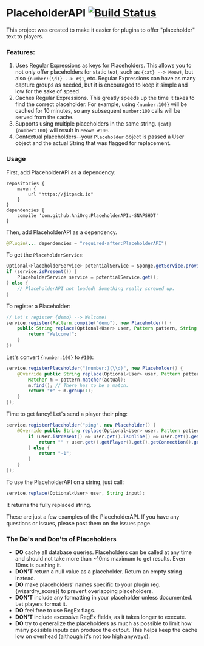 # PlaceholderAPI [![Build Status](https://travis-ci.org/AniOrg/PlaceholderAPI.svg?branch=master)](https://travis-ci.org/AniOrg/PlaceholderAPI)

This project was created to make it easier for plugins to offer "placeholder" text to players.

### Features:
1. Uses Regular Expressions as keys for Placeholders. This allows you to not only offer placeholders for static text, such as ```{cat} --> Meow!```,
but also ```{number:(\d)} --> #$1```, etc. Regular Expressions can have as many capture groups as needed, but it is encouraged to keep it simple
and low for the sake of speed.
2. Caches Regular Expressions. This greatly speeds up the time it takes to find the correct placeholder. For example, using `{number:100}` will be
cached for 10 minutes, so any subsequent `number:100` calls will be served from the cache.
3. Supports using multiple placeholders in the same string. `{cat} {number:100}` will result in `Meow! #100`.
4. Contextual placeholders--your `Placeholder` object is passed a User object and the actual String that was flagged for replacement.

### Usage

First, add PlaceholderAPI as a dependency:
```
repositories {
    maven {
        url "https://jitpack.io"
    }
}
dependencies {
    compile 'com.github.AniOrg:PlaceholderAPI:-SNAPSHOT'
}
```

Then, add PlaceholderAPI as a dependency.
```java
@Plugin(... dependencies = "required-after:PlaceholderAPI")
```

To get the `PlaceholderService`:
```java
Optional<PlaceholderService> potentialService = Sponge.getService.provide(PlaceholderService.class);
if (service.isPresent()) {
    PlaceholderService service = potentialService.get();
} else {
    // PlaceholderAPI not loaded! Something really screwed up.
}
```

To register a Placeholder:
```java
// Let's register {demo} --> Welcome!
service.register(Pattern.compile("demo"), new Placeholder() {
    public String replace(Optional<User> user, Pattern pattern, String actual) {
        return "Welcome!";
    }
})
```

Let's convert `{number:100}` to `#100`:
```java
service.registerPlaceholder("(number:)(\\d)", new Placeholder() {
    @Override public String replace(Optional<User> user, Pattern pattern, String actual) {
        Matcher m = pattern.matcher(actual);
        m.find(); // There has to be a match.
        return "#" + m.group(1);
    }
});
```

Time to get fancy! Let's send a player their ping:
```java
service.registerPlaceholder("ping", new Placeholder() {
    @Override public String replace(Optional<User> user, Pattern pattern, String actual) {
        if (user.isPresent() && user.get().isOnline() && user.get().getPlayer().isPresent()) {
            return "" + user.get().getPlayer().get().getConnection().getPing();
        } else {
            return "-1";
        }
    }
});
```

To use the PlaceholderAPI on a string, just call:
```java
service.replace(Optional<User> user, String input);
```
It returns the fully replaced string.

These are just a few examples of the PlaceholderAPI. If you have any questions or issues, please post them on the issues page.

### The Do's and Don'ts of Placeholders
* __DO__ cache all database queries. Placeholders can be called at any time and should not take more than ~10ms maximum to get results. Even 10ms
is pushing it.
* __DON'T__ return a null value as a placeholder. Return an empty string instead.
* __DO__ make placeholders' names specific to your plugin (eg. {wizardry_score}) to prevent overlapping placeholders.
* __DON'T__ include any formatting in your placeholder unless documented. Let players format it.
* __DO__ feel free to use RegEx flags.
* __DON'T__ include excessive RegEx fields, as it takes longer to execute.
* __DO__ try to generalize the placeholders as much as possible to limit how many possible inputs can produce the output. This helps keep the cache
 low on overhead (although it's not too high anyways).